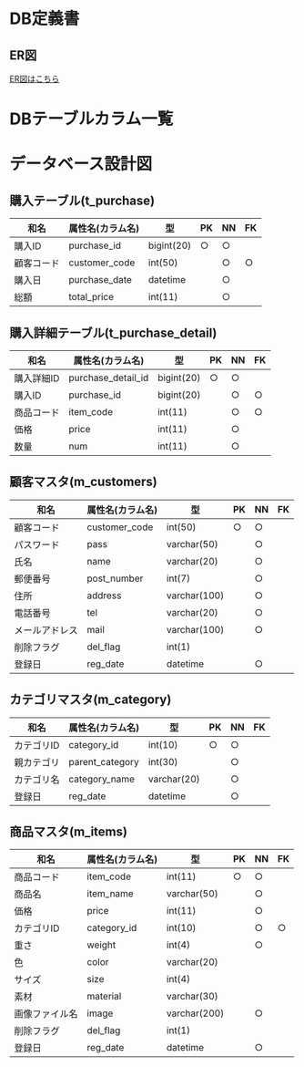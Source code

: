 # DB定義書
## ER図
[ER図はこちら](https://github.com/Aso2001195/Aso-Sports/blob/main/%E8%A8%AD%E8%A8%88%E6%9B%B8/06_DB%E8%A8%AD%E8%A8%88%E6%9B%B8/ER%E5%9B%B3.md)

# DBテーブルカラム一覧

# データベース設計図

## 購入テーブル(t_purchase)

|和名|属性名(カラム名)|型|PK|NN|FK|
|---|-----|--|--|--|--|
|購入ID|purchase_id|bigint(20)|○|○||
|顧客コード|customer_code|int(50)||○|○|
|購入日|purchase_date|datetime||○||
|総額|total_price|int(11)||○||

## 購入詳細テーブル(t_purchase_detail)

|和名|属性名(カラム名)|型|PK|NN|FK|
|---|-----|--|--|--|--|
|購入詳細ID|purchase_detail_id|bigint(20)|○|○||
|購入ID|purchase_id|bigint(20) ||○|○|
|商品コード|item_code|int(11)||○|○|
|価格|price|int(11)||○||
|数量|num|int(11)||○||

## 顧客マスタ(m_customers)

|和名|属性名(カラム名)|型|PK|NN|FK|
|---|-----|--|--|--|--|
|顧客コード|customer_code|int(50)|○|○||
|パスワード|pass|varchar(50)||○||
|氏名|name|varchar(20)||○||
|郵便番号|post_number|int(7)||○||
|住所|address|varchar(100)||○||
|電話番号|tel|varchar(20)||○||
|メールアドレス|mail|varchar(100)||○||
|削除フラグ|del_flag|int(1)||||
|登録日|reg_date|datetime||○||

## カテゴリマスタ(m_category)

|和名|属性名(カラム名)|型|PK|NN|FK|
|---|-----|--|--|--|--|
|カテゴリID|category_id|int(10)|○|○||
|親カテゴリ|parent_category|int(30)||○|
|カテゴリ名|category_name|varchar(20)||○||
|登録日|reg_date|datetime||○||

## 商品マスタ(m_items)

|和名|属性名(カラム名)|型|PK|NN|FK|
|---|-----|--|--|--|--|
|商品コード|item_code|int(11)|○|○||
|商品名|item_name|varchar(50)||○||
|価格|price|int(11)||○||
|カテゴリID|category_id|int(10)||○|○|
|重さ|weight|int(4)||○||
|色|color|varchar(20)||||
|サイズ|size|int(4)||||
|素材|material|varchar(30)||||
|画像ファイル名|image|varchar(200)||○||
|削除フラグ|del_flag|int(1)||||
|登録日|reg_date|datetime||○||
